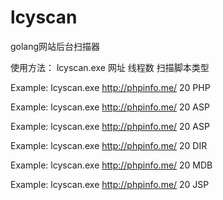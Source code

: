 # lcyscan
golang网站后台扫描器

使用方法：
lcyscan.exe 网址 线程数 扫描脚本类型

Example: lcyscan.exe http://phpinfo.me/ 20 PHP

Example: lcyscan.exe http://phpinfo.me/ 20 ASP

Example: lcyscan.exe http://phpinfo.me/ 20 ASP

Example: lcyscan.exe http://phpinfo.me/ 20 DIR

Example: lcyscan.exe http://phpinfo.me/ 20 MDB

Example: lcyscan.exe http://phpinfo.me/ 20 JSP

